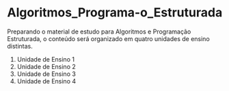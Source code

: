 # Algoritmos_Programa-o_Estruturada
Preparando o material de estudo para Algoritmos e Programação Estruturada, o conteúdo será organizado em quatro unidades de ensino distintas.

1. Unidade de Ensino 1
2. Unidade de Ensino 2
3. Unidade de Ensino 3
4. Unidade de Ensino 4

